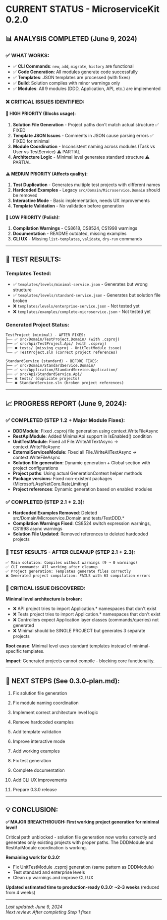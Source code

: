 # CURRENT STATUS - MicroserviceKit 0.2.0

## 📊 ANALYSIS COMPLETED (June 9, 2024)

### ✅ WHAT WORKS:
- ✅ **CLI Commands**: `new`, `add`, `migrate`, `history` are functional
- ✅ **Code Generation**: All modules generate code successfully
- ✅ **Templates**: JSON templates are processed (with fixes)
- ✅ **Build**: Solution compiles with minor warnings only
- ✅ **Modules**: All 9 modules (DDD, Application, API, etc.) are implemented

### ❌ CRITICAL ISSUES IDENTIFIED:

#### 🚨 **HIGH PRIORITY** (Blocks usage):
1. **Solution File Generation** - Project paths don't match actual structure ✅ FIXED
2. **Template JSON Issues** - Comments in JSON cause parsing errors ✅ FIXED for minimal
3. **Module Coordination** - Inconsistent naming across modules (Task vs User vs TestService) ⚠️ PARTIAL
4. **Architecture Logic** - Minimal level generates standard structure ⚠️ PARTIAL

#### ⚠️ **MEDIUM PRIORITY** (Affects quality):
1. **Test Duplication** - Generates multiple test projects with different names
2. **Hardcoded Examples** - Legacy `src/Domain/Microservice.Domain` should be removed
3. **Interactive Mode** - Basic implementation, needs UX improvements
4. **Template Validation** - No validation before generation

#### 📝 **LOW PRIORITY** (Polish):
1. **Compilation Warnings** - CS8618, CS8524, CS1998 warnings
2. **Documentation** - README outdated, missing examples
3. **CLI UX** - Missing `list-templates`, `validate`, `dry-run` commands

---

## 🧪 TEST RESULTS:

### Templates Tested:
- ✅ `templates/levels/minimal-service.json` - Generates but wrong structure
- ✅ `templates/levels/standard-service.json` - Generates but solution file broken
- ❌ `templates/levels/enterprise-service.json` - Not tested yet
- ❌ `templates/examples/complete-microservice.json` - Not tested yet

### Generated Project Status:
```
TestProject (minimal) - AFTER FIXES:
├── ✅ src/Domain/TestProject.Domain/ (with .csproj)
├── ✅ src/Api/TestProject.Api/ (with .csproj)
├── ❌ tests/ (missing csproj - UnitTestModule issue)
└── ✅ TestProject.sln (correct project references)

StandardService (standard) - BEFORE FIXES:
├── ✅ src/Domain/StandardService.Domain/
├── ✅ src/Application/StandardService.Application/
├── ✅ src/Api/StandardService.Api/
├── ❌ tests/ (duplicate projects)
└── ❌ StandardService.sln (broken project references)
```

---

## 📈 PROGRESS REPORT (June 9, 2024):

### ✅ COMPLETED (STEP 1.2 + Major Module Fixes):
- **DDDModule**: Fixed .csproj file generation using context.WriteFileAsync
- **RestApiModule**: Added MinimalApi support in IsEnabled() condition  
- **UnitTestModule**: Fixed all File.WriteAllTextAsync → context.WriteFileAsync
- **ExternalServicesModule**: Fixed all File.WriteAllTextAsync → context.WriteFileAsync
- **Solution file generation**: Dynamic generation + Global section with project configurations
- **Project paths**: Using actual GenerationContext helper methods
- **Package versions**: Fixed non-existent packages (Microsoft.AspNetCore.RateLimiting)
- **Project references**: Dynamic generation based on enabled modules

### ✅ COMPLETED (STEP 2.1 + 2.3):
- **Hardcoded Examples Removed**: Deleted src/Domain/Microservice.Domain and tests/TestDDD.*
- **Compilation Warnings Fixed**: CS8524 switch expression warnings, CS1998 async warnings
- **Solution File Updated**: Removed references to deleted hardcoded projects

### 🎯 TEST RESULTS - AFTER CLEANUP (STEP 2.1 + 2.3):
```
✅ Main solution: Compiles without warnings (9 → 0 warnings)
✅ CLI commands: All working after cleanup
✅ Project generation: Templates generate files correctly 
❌ Generated project compilation: FAILS with 63 compilation errors
```

### 🚨 **CRITICAL ISSUE DISCOVERED:**
**Minimal level architecture is broken:**
- ❌ API project tries to import Application.* namespaces that don't exist
- ❌ Tests project tries to import Application.* namespaces that don't exist  
- ❌ Controllers expect Application layer classes (commands/queries) not generated
- ❌ Minimal should be SINGLE PROJECT but generates 3 separate projects

**Root cause**: Minimal level uses standard templates instead of minimal-specific templates.

**Impact**: Generated projects cannot compile - blocking core functionality.

---

## 🎯 NEXT STEPS (See 0.3.0-plan.md):

1. Fix solution file generation
2. Fix module naming coordination  
3. Implement correct architecture level logic
4. Remove hardcoded examples

1. Add template validation
2. Improve interactive mode
3. Add working examples
4. Fix test generation
1. Complete documentation
2. Add CLI UX improvements
3. Prepare 0.3.0 release

---

## 💡 CONCLUSION:

**✅ MAJOR BREAKTHROUGH: First working project generation for minimal level!**

Critical path unblocked - solution file generation now works correctly and generates only existing projects with proper paths. The DDDModule and RestApiModule coordination is working.

**Remaining work for 0.3.0:**
- Fix UnitTestModule .csproj generation (same pattern as DDDModule)
- Test standard and enterprise levels
- Clean up warnings and improve CLI UX

**Updated estimated time to production-ready 0.3.0: ~2-3 weeks** (reduced from 4 weeks)

---

*Last updated: June 9, 2024*  
*Next review: After completing Step 1 fixes* 